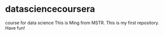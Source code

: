 # datasciencecoursera
course for data science
This is Ming from MSTR. This is my first repository. Have fun!

